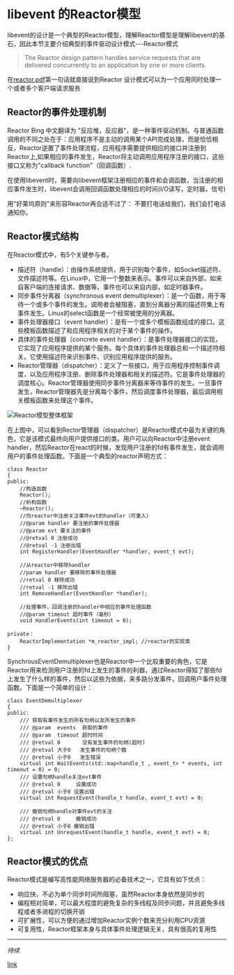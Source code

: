 # libevent 的Reactor模型
libevent的设计是一个典型的Reactor模型，理解Reactor模型是理解libevent的基石，因此本节主要介绍典型的事件驱动设计模式---Reactor模式

> The Reactor design pattern handles service requests that are delivered concurrently to an application by one or more clients.

在[reactor.pdf](http://www.laputan.org/pub/sag/reactor.pdf)第一句话就直接说到Reactor 设计模式可以为一个应用同时处理一个或者多个客户端请求服务

## Reactor的事件处理机制
Reactor Bing 中文翻译为 "反应堆，反应器"，是一种事件驱动机制。与普通函数调用的不同之处在于：应用程序不是主动的调用某个API完成处理，而是恰恰相反，Reactor逆置了事件处理流程，应用程序需要提供相应的接口并注册到Reactor上,如果相应的事件发生，Reactor将主动调用应用程序注册的接口，这些接口又称为"callback function"（回调函数）.

在使用libevent时，需要向libevent框架注册相应的事件和会调函数，当注册的相应事件发生时，libevent会调用回调函数处理相应的时间(I/O读写，定时器，信号)

用"好莱坞原则"来形容Reactor再合适不过了： 不要打电话给我们，我们会打电话通知你。
## Reactor模式结构
在Reactor模式中，有5个关键参与者。
* 描述符（handle）：由操作系统提供，用于识别每个事件，如Socket描述符、文件描述符等。在Linux中，它用一个整数来表示。事件可以来自外部，如来自客户端的连接请求、数据等。事件也可以来自内部，如定时器事件。
* 同步事件分离器（synchronous event demultiplexer）：是一个函数，用于等待一个或多个事件的发生。调用者会被阻塞，直到分离器分离的描述符集上有事件发生。Linux的select函数是一个经常被使用的分离器。
* 事件处理器接口（event handler）：是有一个或多个模板函数组成的接口。这些模板函数描述了和应用程序相关的对于某个事件的操作。
* 具体的事件处理器（concrete event handler）：是事件处理器接口的实现，它实现了应用程序提供的某个服务。每个具体的事件处理器总和一个描述符相关。它使用描述符来识别事件、识别应用程序提供的服务。
* Reactor管理器（dispatcher）：定义了一些接口，用于应用程序控制事件调度，以及应用程序注册、删除事件处理器和相关的描述符。它是事件处理器的调度核心。Reactor管理器使用同步事件分离器来等待事件的发生。一旦事件发生，Reactor管理器先是分离每个事件，然后调度事件处理器，最后调用相关模板函数来处理这个事件。

![Reactor模型整体框架](http://7xoqng.com1.z0.glb.clouddn.com/20160421.png "Reactor模型整体框架")

在上图中，可以看到Rector管理器（dispatcher）是Reactor模式中最为关键的角色，它是该模式最终向用户提供接口的类。用户可以向Reactor中注册event handler，然后Reactor在react的时候，发现用户注册的fd有事件发生，就会调用用户的事件处理函数。下面是一个典型的reactor声明方式：
```
class Reactor
{
public:
	//构造函数
	Reactor();
    //析构函数
    ~Reactor();
    //向reactor中注册关注事件evt的handler（可重入）
    //@param handler 要注册的事件处理器
    //@param evt 要关注的事件
    //@retval 0 注册成功
    //@retval -1 注册出错
    int RegisterHandler(EventHandler *handler, event_t evt);

    //从reactor中移除handler
    //param handler 要移除的事件处理器
    //retval 0 移除成功
    //retval -1 移除出错
    int RemoveHandler(EventHandler *handler);

    //处理事件，回调注册的handler中相应的事件处理函数
    //@param timeout 超时事件（毫秒）
    void HandlerEvents(int timeout = 0);

private：
	ReactorImplementation *m_reactor_impl; //reactor的实现类
}
```
SynchrousEventDemultiplexer也是Reactor中一个比较重要的角色，它是Reactor用来检测用户注册的fd上发生的事件的利器，通过Reactor得知了那些fd上发生了什么样的事件，然后以这些为依据，来多路分发事件，回调用户事件处理函数。下面是一个简单的设计：
```
class EventDemultiplexer
{
public:
    /// 获取有事件发生的所有句柄以及所发生的事件
    /// @param  events  获取的事件
    /// @param  timeout 超时时间
    /// @retval 0       没有发生事件的句柄(超时)
    /// @retval 大于0   发生事件的句柄个数
    /// @retval 小于0   发生错误
    virtual int WaitEvents(std::map<handle_t , event_t> * events, int timeout = 0) = 0;
    /// 设置句柄handle关注evt事件
    /// @retval 0     设置成功
    /// @retval 小于0 设置出错
    virtual int RequestEvent(handle_t handle, event_t evt) = 0;

    /// 撤销句柄handle对事件evt的关注
    /// @retval 0     撤销成功
    /// @retval 小于0 撤销出错
    virtual int UnrequestEvent(handle_t handle, event_t evt) = 0;
};
```

## Reactor模式的优点
Reactor模式是编写高性能网络服务器的必备技术之一，它具有如下优点：
* 响应快，不必为单个同步时间所阻塞，虽然Reactor本身依然是同步的
* 编程相对简单，可以最大程度的避免复杂的多线程及同步问题，并且避免多线程或者多进程的切换开销
* 可扩展性，可以方便的通过增加Reactor实例个数来充分利用CPU资源
* 可复用性，Reactor框架本身与具体事件处理逻辑无关，具有很高的复用性

***
*待续*

[link](http://blog.csdn.net/sparkliang/article/details/4957744)